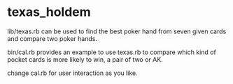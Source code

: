 texas_holdem
============

lib/texas.rb can be used to find the best poker hand from seven given cards and compare two poker hands.

bin/cal.rb provides an example to use texas.rb to compare which kind of pocket cards is more likely to win, a pair of two or AK.

change cal.rb for user interaction as you like.

